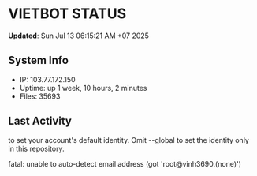 # VIETBOT STATUS
**Updated**: Sun Jul 13 06:15:21 AM +07 2025

## System Info
- IP: 103.77.172.150
- Uptime: up 1 week, 10 hours, 2 minutes
- Files: 35693

## Last Activity

to set your account's default identity.
Omit --global to set the identity only in this repository.

fatal: unable to auto-detect email address (got 'root@vinh3690.(none)')
